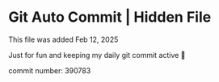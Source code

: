 # Git Auto Commit | Hidden File

This file was added Feb 12, 2025

Just for fun and keeping my daily git commit active 🤪

commit number: 390783

